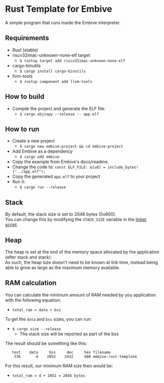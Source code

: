 # Rust Template for Embive
A simple program that runs inside the Embive interpreter.

## Requirements
- Rust (stable)
- riscv32imac-unknown-none-elf target
    - `$ rustup target add riscv32imac-unknown-none-elf`
- cargo-binutils
    - `$ cargo install cargo-binutils`
- llvm-tools
    - `$ rustup component add llvm-tools`

## How to build
- Compile the project and generate the ELF file:
    - `$ cargo objcopy --release -- app.elf`

## How to run
- Create a new project
    - `$ cargo new embive-project && cd embive-project`
- Add Embive as a dependency
    - `$ cargo add embive`
- Copy the example from Embive's docs/readme.
- Change the code to: `const ELF_FILE: &[u8] = include_bytes!("../app.elf");`
- Copy the generated `app.elf` to your project
- Run it:  
    - `$ cargo run --release`

## Stack
By default, the stack size is set to 2048 bytes (0x800).  
You can change this by modifying the `STACK_SIZE` variable in the [linker script](memory.ld).

## Heap
The heap is set at the end of the memory space allocated by the application (after stack and stack).  
As such, the heap size doesn't need to be known at link time, instead being able to grow as large
as the maximum memory available.

## RAM calculation
You can calculate the minimum amount of RAM needed by you application with the following equation:  
- `total_ram = data + bss`

To get the `data` and `bss` sizes, you can run:  
- `$ cargo size --release`
    - The stack size will be reported as part of the bss

The result should be something like this:
```
   text    data     bss     dec     hex filename
    376       4    2052    2432     980 embive-rust-template
```

For this result, our minimum RAM size then would be:  
- `total_ram = 4 + 2052 = 2056 bytes`
